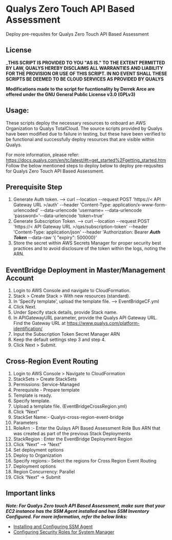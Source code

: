 # Qualys Zero Touch API Based Assessment
Deploy pre-requsites for Qualys Zero Touch API Based Assessment

## License
_**THIS SCRIPT IS PROVIDED TO YOU "AS IS."  TO THE EXTENT PERMITTED BY LAW, QUALYS HEREBY DISCLAIMS ALL WARRANTIES AND LIABILITY FOR THE PROVISION OR USE OF THIS SCRIPT.  IN NO EVENT SHALL THESE SCRIPTS BE DEEMED TO BE CLOUD SERVICES AS PROVIDED BY QUALYS**

**Modifications made to the script for fucntionality by Derrek Arce are offered under the GNU General Public License v3.0 (GPLv3)**

## Usage:
These scripts deploy the necessary resources to onboard an AWS Organization to Qualys TotalCloud. The source scripts provided by Qualys have been modified due to failure in testing, but these have been verified to be functional and successfully deploy resources that are visible within Qualys. 

For more information, please refer: https://docs.qualys.com/en/tc/latest/#t=get_started%2Fgetting_started.htm
Follow the below mentioned steps to deploy below to deploy pre-requsites for Qualys Zero Touch API Based Assessment.

## Prerequisite Step
1. Generate Auth token.
    --> curl --location --request POST 'https://< API Gateway URL >/auth' --header 'Content-Type: application/x-www-form-urlencoded' --data-urlencode 'username=<QualysUsername> --data-urlencode 'password=<QualysPassword>'--data-urlencode 'token=true'
2. Generate Subscription Token.
    --> curl --location --request POST 'https://< API Gateway URL >/qas/subscription-token' --header 'Content-Type: application/json' --header 'Authorization: Bearer **_Auth Token_** --data-raw '{ "expiry": 500000}'
3. Store the secret within AWS Secrets Manager for proper security best practices and to avoid disclosure of the token within the logs, noting the ARN.

## EventBridge Deployment in Master/Management Account

1. Login to AWS Console and navigate to CloudFormation. 
2. Stack > Create Stack > With new resources (standard).
3. In 'Specify template', upload the template file. --> EventBridgeCF.yml
4. Click Next.
5. Under Specify stack details, provide Stack name.
6. In APIGatewayURL parameter, provide the Qualys API Gateway URL. Find the Gateway URL at https://www.qualys.com/platform-identification/ 
7. Input the Subscription Token Secret Manager ARN
8. Keep the default settings step 3 and step 4.
9. Click Next > Submit.


## Cross-Region Event Routing

1. Login to AWS Console > Navigate to CloudFormation
2. StackSets > Create StackSets
3. Permissions: Service-Managed
6. Prerequisite - Prepare template
7. Template is ready.
8. Specify template.
9. Upload a template file. (EventBridgeCrossRegion.yml) 
10. Click “Next”
11. StackSet Name:- Qualys-cross-region-event-bridge
12. Parameters
13. RoleArn :- Enter the Qulays API Based Assessment Role Bus ARN that was created as part of the previous Stack Deployments
14. StackRegion : Enter the EventBridge Deployment Region
15. Click “Next” --> “Next”
16. Set deployment options
17. Deploy to Organization
19. Specify regions:- Select the regions for Cross Region Event Routing 
20. Deployment options
21. Region Concurrency: Parallel
22. Click “Next” -> Submit

## Important links

**_Note: For Qualys Zero touch API Based Assessment, make sure that your EC2 instance has the SSM Agent installed and has SSM Inventory Configured. For more information, refer the below links:_**

* [Installing and Configuring SSM Agent](http://docs.aws.amazon.com/systems-manager/latest/userguide/ssm-agent.html)
* [Configuring Security Roles for System Manager](http://docs.aws.amazon.com/systems-manager/latest/userguide/systems-manager-access.html)
